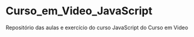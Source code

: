 # Curso_em_Video_JavaScript
Repositório das aulas e exercício do curso JavaScript do Curso em Video
